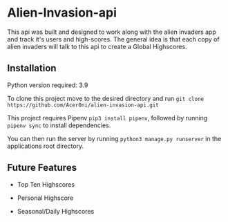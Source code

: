# Alien-Invasion-api

This api was built and designed to work along with the alien invaders app and track it's users and high-scores. The general idea is that each copy of alien invaders will talk to this api to create a Global Highscores.

## Installation

Python version required: 3.9

To clone this project move to the desired directory and run `git clone https://github.com/Acer0ni/alien-invasion-api.git`

This project requires Pipenv `pip3 install pipenv`, followed by running `pipenv sync` to install dependencies.

You can then run the server by running `python3 manage.py runserver` in the applications root directory.

## Future Features

- Top Ten Highscores

- Personal Highscore

- Seasonal/Daily Highscores
